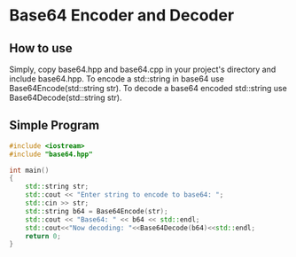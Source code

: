 # Base64 Encoder and Decoder
## How to use
Simply, copy base64.hpp and base64.cpp in your project's directory and include base64.hpp.
To encode a std::string in base64 use Base64Encode(std::string str).
To decode a base64 encoded std::string use Base64Decode(std::string str).
## Simple Program
```cpp
#include <iostream>
#include "base64.hpp"

int main()
{
    std::string str;
    std::cout << "Enter string to encode to base64: ";
    std::cin >> str;
    std::string b64 = Base64Encode(str);
    std::cout << "Base64: " << b64 << std::endl;
    std::cout<<"Now decoding: "<<Base64Decode(b64)<<std::endl;
    return 0;
}
```

